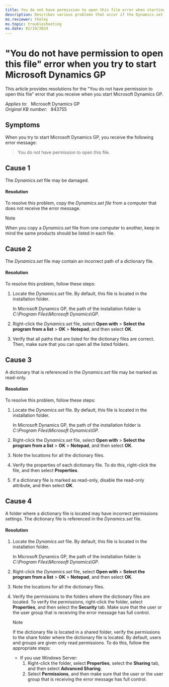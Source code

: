 ```yaml
---
title: You do not have permission to open this file error when starting Microsoft Dynamics GP
description: Describes various problems that occur if the Dynamics.set file is corrupted or contains an incorrect path of a dictionary file. Resolutions are provided.
ms.reviewer: theley
ms.topic: troubleshooting
ms.date: 02/19/2024
---
```

# "You do not have permission to open this file" error when you try to start Microsoft Dynamics GP

This article provides resolutions for the "You do not have permission to open this file" error that you receive when you start Microsoft Dynamics GP.

_Applies to:_ &nbsp; Microsoft Dynamics GP  
_Original KB number:_ &nbsp; 843755

## Symptoms

When you try to start Microsoft Dynamics GP, you receive the following error message:

> You do not have permission to open this file.

## Cause 1

The _Dynamics.set_ file may be damaged.

#### Resolution

To resolve this problem, copy the _Dynamics.set file_ from a computer that does not receive the error message.

> [!NOTE]
> When you copy a _Dynamics.set_ file from one computer to another, keep in mind the same products should be listed in each file.

## Cause 2

The _Dynamics.set_ file may contain an incorrect path of a dictionary file.

#### Resolution 

To resolve this problem, follow these steps:

1. Locate the _Dynamics.set_ file. By default, this file is located in the installation folder.

   In Microsoft Dynamics GP, the path of the installation folder is _C:\Program Files\Microsoft Dynamics\GP_.

3. Right-click the _Dynamics.set_ file, select **Open with** > **Select the program from a list** > **OK** > **Notepad**, and then select **OK**.
4. Verify that all paths that are listed for the dictionary files are correct. Then, make sure that you can open all the listed folders. 

## Cause 3

A dictionary that is referenced in the _Dynamics.set_ file may be marked as read-only.

#### Resolution

To resolve this problem, follow these steps:

1. Locate the _Dynamics.set_ file. By default, this file is located in the installation folder. 

   In Microsoft Dynamics GP, the path of the installation folder is _C:\Program Files\Microsoft Dynamics\GP_.
   
2. Right-click the _Dynamics.set_ file, select **Open with** > **Select the program from a list** > **OK** > **Notepad**, and then select **OK**.
3. Note the locations for all the dictionary files.
4. Verify the properties of each dictionary file. To do this, right-click the file, and then select **Properties**.
5. If a dictionary file is marked as read-only, disable the read-only attribute, and then select **OK**.

## Cause 4

A folder where a dictionary file is located may have incorrect permissions settings. The dictionary file is referenced in the _Dynamics.set_ file. 

#### Resolution

1. Locate the _Dynamics.set_ file. By default, this file is located in the installation folder. 

   In Microsoft Dynamics GP, the path of the installation folder is _C:\Program Files\Microsoft Dynamics\GP_.
   
2. Right-click the _Dynamics.set_ file, select **Open with** > **Select the program from a list** > **OK** > **Notepad**, and then select **OK**.
3. Note the locations for all the dictionary files.

4. Verify the permissions to the folders where the dictionary files are located. To verify the permissions, right-click the folder, select **Properties**, and then select the **Security** tab. Make sure that the user or the user group that is receiving the error message has full control.

    > [!NOTE]
    > If the dictionary file is located in a shared folder, verify the permissions to the share folder where the dictionary file is located. By default, users and groups are given only read permissions. To do this, follow the appropriate steps:
    >
    > - If you use Windows Server:
    >   1. Right-click the folder, select **Properties**, select the **Sharing** tab, and then select **Advanced Sharing**.
    >   2. Select **Permissions**, and then make sure that the user or the user group that is receiving the error message has full control.
    
